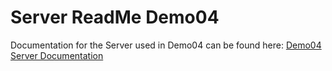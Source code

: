 # Server ReadMe Demo04

Documentation for the Server used in Demo04 can be found here: [Demo04 Server Documentation](Documentation/Details.html)
